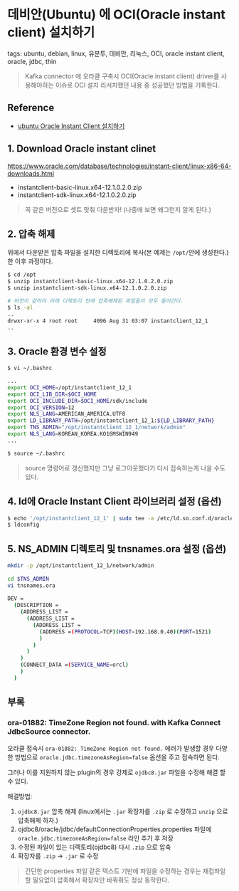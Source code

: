 # 데비안(Ubuntu) 에 OCI(Oracle instant client) 설치하기
tags: ubuntu, debian, linux, 유분투, 데비안, 리눅스, OCI, oracle instant client, oracle, jdbc, thin

> Kafka connector 에 오라클 구축시  OCI(Oracle instant client) driver를 사용해야하는 이슈로 OCI 설치 리서치했던 내용 중 성공했던 방법을 기록한다.

## Reference
- [ubuntu Oracle Instant Client 설치하기](https://www.mynotes.kr/ubuntu-oracle-instant-client-%EC%84%A4%EC%B9%98%ED%95%98%EA%B8%B0/)

## 1. Download Oracle instant clinet 
https://www.oracle.com/database/technologies/instant-client/linux-x86-64-downloads.html

- instantclient-basic-linux.x64-12.1.0.2.0.zip
- instantclient-sdk-linux.x64-12.1.0.2.0.zip

>  꼭 같은 버전으로 셋트 맞춰 다운받자! (나중에 보면 왜그런지 알게 된다.)

## 2. 압축 해제
위에서 다운받은 압축 파일을 설치한 디렉토리에 복사(본 예제는 `/opt/`안에 생성한다.) 한 이후 과정이다.

```sh
$ cd /opt
$ unzip instantclient-basic-linux.x64-12.1.0.2.0.zip 
$ unzip instantclient-sdk-linux.x64-12.1.0.2.0.zip

# 버전이 같아야 아래 디렉토리 안에 압축해제된 파일들이 모두 들어간다.
$ ls -al
..
drwxr-xr-x 4 root root     4096 Aug 31 03:07 instantclient_12_1
..

```

## 3. Oracle 환경 변수 설정

```sh
$ vi ~/.bashrc

...
export OCI_HOME=/opt/instantclient_12_1
export OCI_LIB_DIR=$OCI_HOME
export OCI_INCLUDE_DIR=$OCI_HOME/sdk/include
export OCI_VERSION=12
export NLS_LANG=AMERICAN_AMERICA.UTF8
export LD_LIBRARY_PATH=/opt/instantclient_12_1:${LD_LIBRARY_PATH}
export TNS_ADMIN="/opt/instantclient_12_1/network/admin"
export NLS_LANG=KOREAN_KOREA.KO16MSWIN949 
...

$ source ~/.bashrc
```

> source 명령어로 갱신했지만 그냥 로그아웃했다가 다시 접속하는게 나을 수도 있다.


## 4. Id에 Oracle Instant Client 라이브러리 설정 (옵션)
```sh
$ echo '/opt/instantclient_12_1' | sudo tee -a /etc/ld.so.conf.d/oracle_instant_client.conf
$ ldconfig
```

## 5. NS_ADMIN 디렉토리 및 tnsnames.ora 설정 (옵션)

```sh
mkdir -p /opt/instantclient_12_1/network/admin
 
cd $TNS_ADMIN
vi tnsnames.ora
 
DEV =
  (DESCRIPTION =
    (ADDRESS_LIST =
      (ADDRESS_LIST =
        (ADDRESS_LIST =
          (ADDRESS =(PROTOCOL=TCP)(HOST=192.168.0.40)(PORT=1521)
          )
        )
      )
    )
    (CONNECT_DATA =(SERVICE_NAME=orcl)
    )
  )
```

## 부록

### ora-01882: TimeZone Region not found. with Kafka Connect JdbcSource connector.
오라클 접속시 `ora-01882: TimeZone Region not found.` 에러가 발생할 경우 다양한 방법으로 `oracle.jdbc.timezoneAsRegion=false` 옵션을 주고 접속하면 된다.

그러나 이를 지원하지 않는 plugin의 경우 강제로 `ojdbc8.jar` 파일을 수정해 해결 할 수 있다.

해결방법:
1. `ojdbc8.jar` 압축 해제 (linux에서는 `.jar` 확장자를 `.zip` 로 수정하고 `unzip` 으로 압축해제 하자.)
2. ojdbc8/oracle/jdbc/defaultConnectionProperties.properties 파일에 `oracle.jdbc.timezoneAsRegion=false` 라인 추가 후 저장
3. 수정된 파일이 있는 디렉토리(ojdbc8) 다시 `.zip` 으로 압축
4. 확장자를 `.zip` -> `.jar` 로 수정

> 간단한 properties 파일 같은 텍스트 기반에 파일을 수정하는 경우는 재컴파일 할 필요없이 압축해서 확장자만 바꿔줘도 정상 동작한다.
